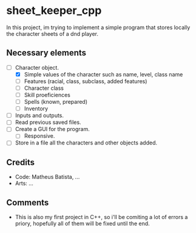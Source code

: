 # sheet_keeper_cpp
In this project, im trying to implement a simple program that stores locally the character sheets of a dnd player.

## Necessary elements
- [ ] Character object.
    - [X] Simple values of the character such as name, level, class name
    - [ ] Features (racial, class, subclass, added features)
    - [ ] Character class
    - [ ] Skill proeficiences
    - [ ] Spells (known, prepared)
    - [ ] Inventory
- [ ] Inputs and outputs.
- [ ] Read previous saved files. 
- [ ] Create a GUI for the program.
    - [ ] Responsive.
- [ ] Store in a file all the characters and other objects added.

## Credits
- Code: Matheus Batista, ...
- Arts: ...

## Comments
- This is also my first project in C++, so i'll be comiting a lot of errors a priory, hopefully all of them will be fixed until the end.

